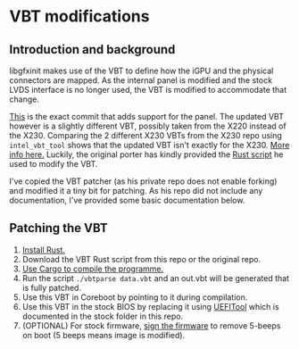# VBT modifications
## Introduction and background
libgfxinit makes use of the VBT to define how the iGPU and the physical connectors are mapped. As the internal panel is modified and the stock LVDS interface is no longer used, the VBT is modified to accommodate that change. 

[This](https://review.coreboot.org/c/coreboot/+/28950) is the exact commit that adds support for the panel. The updated VBT however is a slightly different VBT, possibly taken from the X220 instead of the X230. Comparing the 2 different X230 VBTs from the X230 repo using `intel_vbt_tool` shows that the updated VBT isn't exactly for the X230. [More info here.](https://www.reddit.com/r/thinkpad/comments/k6jaie/a_year_in_the_making_hear_my_x330_story/) Luckily, the original porter has kindly provided the [Rust script](https://code.fe80.eu/lynxis/vbtparse) he used to modify the VBT. 

I've copied the VBT patcher (as his private repo does not enable forking) and modified it a tiny bit for patching. As his repo did not include any documentation, I've provided some basic documentation below. 

## Patching the VBT
1. [Install Rust.](https://doc.rust-lang.org/book/ch01-01-installation.html)
1. Download the VBT Rust script from this repo or the original repo. 
1. [Use Cargo to compile the programme.](https://doc.rust-lang.org/book/ch01-03-hello-cargo.html)
1. Run the script `./vbtparse data.vbt` and an out.vbt will be generated that is fully patched.
1. Use this VBT in Coreboot by pointing to it during compilation. 
1. Use this VBT in the stock BIOS by replacing it using [UEFITool](https://github.com/LongSoft/UEFITool) which is documented in the stock folder in this repo.
1. (OPTIONAL) For stock firmware, [sign the firmware](https://github.com/thrimbor/thinkpad-uefi-sign) to remove 5-beeps on boot (5 beeps means image is modified). 
